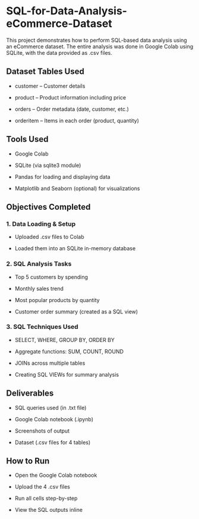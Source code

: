 # SQL-for-Data-Analysis-eCommerce-Dataset

This project demonstrates how to perform SQL-based data analysis using an eCommerce dataset. The entire analysis was done in Google Colab using SQLite, with the data provided as .csv files.

## Dataset Tables Used
- customer – Customer details

- product – Product information including price

- orders – Order metadata (date, customer, etc.)

- orderitem – Items in each order (product, quantity)

## Tools Used
- Google Colab

- SQLite (via sqlite3 module)

- Pandas for loading and displaying data

- Matplotlib and Seaborn (optional) for visualizations

## Objectives Completed
### 1. Data Loading & Setup

- Uploaded .csv files to Colab

- Loaded them into an SQLite in-memory database

### 2. SQL Analysis Tasks

- Top 5 customers by spending

- Monthly sales trend

- Most popular products by quantity

- Customer order summary (created as a SQL view)

### 3. SQL Techniques Used

- SELECT, WHERE, GROUP BY, ORDER BY

- Aggregate functions: SUM, COUNT, ROUND

- JOINs across multiple tables

- Creating SQL VIEWs for summary analysis

## Deliverables
- SQL queries used (in .txt file)

- Google Colab notebook (.ipynb)

- Screenshots of output

- Dataset (.csv files for 4 tables)

## How to Run
- Open the Google Colab notebook

- Upload the 4 .csv files

- Run all cells step-by-step

- View the SQL outputs inline
